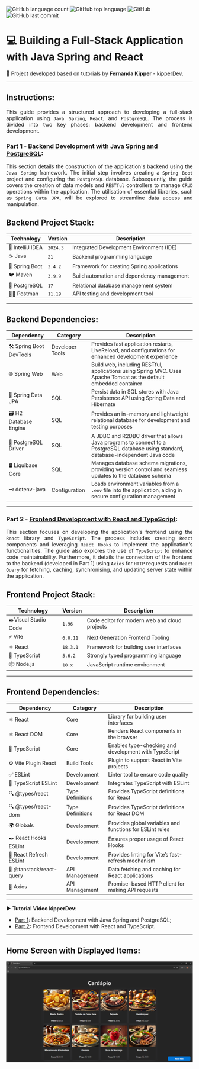 ![GitHub language count](https://img.shields.io/github/languages/count/souzafcharles/java-spring-react-fullstack)
![GitHub top language](https://img.shields.io/github/languages/top/souzafcharles/java-spring-react-fullstack)
![GitHub](https://img.shields.io/github/license/souzafcharles/java-spring-react-fullstack)
![GitHub last commit](https://img.shields.io/github/last-commit/souzafcharles/java-spring-react-fullstack)

# 💻 Building a Full-Stack Application with Java Spring and React
:triangular_flag_on_post: Project developed based on tutorials by **Fernanda Kipper** - [kipperDev](https://www.youtube.com/@kipperdev).
***
## Instructions:
<p align="justify">
This guide provides a structured approach to developing a full-stack application using <code>Java Spring</code>, <code>React</code>, and <code>PostgreSQL</code>. The process is divided into two key phases: backend development and frontend development.
</p>

### Part 1 - [Backend Development with Java Spring and PostgreSQL](https://github.com/souzafcharles/Java-Spring-React-Fullstack/tree/main/Backend/digitalMenu):
<p align="justify">
This section details the construction of the application's backend using the <code>Java Spring</code> framework. The initial step involves creating a <code>Spring Boot</code> project and configuring the <code>PostgreSQL</code> database. Subsequently, the guide covers the creation of data models and <code>RESTful</code> controllers to manage <code>CRUD</code> operations within the application. The utilisation of essential libraries, such as <code>Spring Data JPA</code>, will be explored to streamline data access and manipulation.
</p>

## Backend Project Stack:
| Technology        | Version   | Description                                 |
|-------------------|-----------|---------------------------------------------|
| 📐 IntelliJ IDEA  | `2024.3`  | Integrated Development Environment (IDE)    |
| ☕ Java           | `21`      | Backend programming language                |
| 🍃 Spring Boot    | `3.4.2`   | Framework for creating Spring applications  |
| 🐦 Maven          | `3.9.9`   | Build automation and dependency management  |
| 🐘 PostgreSQL     | `17`      | Relational database management system       |
| 👩‍🚀 Postman        | `11.19`   | API testing and development tool            |

***

## Backend Dependencies:  
| Dependency              | Category        | Description                                                                                                                                  |
|-------------------------|-----------------|----------------------------------------------------------------------------------------------------------------------------------------------|
| 🛠️ Spring Boot DevTools | Developer Tools | Provides fast application restarts, LiveReload, and configurations for enhanced development experience                                       |
| 🌐 Spring Web           | Web             | Build web, including RESTful, applications using Spring MVC. Uses Apache Tomcat as the default embedded container                            |
| 💾 Spring Data JPA      | SQL             | Persist data in SQL stores with Java Persistence API using Spring Data and Hibernate                                                         |
| 🗃️ H2 Database Engine   | SQL             | Provides an in-memory and lightweight relational database for development and testing purposes                                               |
| 🐘 PostgreSQL Driver    | SQL             | A JDBC and R2DBC driver that allows Java programs to connect to a PostgreSQL database using standard, database-independent Java code         |
| 🛢️ Liquibase Core       | SQL             | Manages database schema migrations, providing version control and seamless updates to the database schema                                    |
| 🗝️ dotenv-java          | Configuration   | Loads environment variables from a `.env` file into the application, aiding in secure configuration management                               |

***

### Part 2 - [Frontend Development with React and TypeScript](https://github.com/souzafcharles/Java-Spring-React-Fullstack/tree/main/Frontend/digitalMenu):
<p align="justify">
This section focuses on developing the application's frontend using the <code>React</code> library and <code>TypeScript</code>. The process includes creating <code>React</code> components and leveraging <code>React Hooks</code> to implement the application's functionalities. The guide also explores the use of <code>TypeScript</code> to enhance code maintainability. Furthermore, it details the connection of the frontend to the backend (developed in Part 1) using <code>Axios</code> for <code>HTTP</code> requests and <code>React Query</code> for fetching, caching, synchronising, and updating server state within the application.
</p>

## Frontend Project Stack:  
| Technology            | Version    | Description                                     |
|-----------------------|------------|-------------------------------------------------|
| ✒️Visual Studio Code  | `1.96`     | Code editor for modern web and cloud projects   |
| ⚡ Vite               | `6.0.11`   | Next Generation Frontend Tooling                |
| ⚛️ React              | `18.3.1`   | Framework for building user interfaces          |
| 📜 TypeScript         | `5.6.2`    | Strongly typed programming language             |
| 📦 Node.js            | `18.x`     | JavaScript runtime environment                  |

***  

## Frontend Dependencies:  
| Dependency               | Category         | Description                                              |
|--------------------------|------------------|----------------------------------------------------------|
| ⚛️ React                 | Core             | Library for building user interfaces                     |
| ⚛️ React DOM             | Core             | Renders React components in the browser                  |
| 📜 TypeScript            | Core             | Enables type-checking and development with TypeScript    |
| ⚙️ Vite Plugin React     | Build Tools      | Plugin to support React in Vite projects                 |
| ✅ ESLint                | Development      | Linter tool to ensure code quality                       |
| 🎯 TypeScript ESLint     | Development      | Integrates TypeScript with ESLint                        |
| 🔍 @types/react          | Type Definitions | Provides TypeScript definitions for React                |
| 🔍 @types/react-dom      | Type Definitions | Provides TypeScript definitions for React DOM            |
| 🌍 Globals               | Development      | Provides global variables and functions for ESLint rules |
| ✒️ React Hooks ESLint    | Development      | Ensures proper usage of React Hooks                      |
| 🔧 React Refresh ESLint  | Development      | Provides linting for Vite’s fast-refresh mechanism       |
| 🔄 @tanstack/react-query | API Management   | Data fetching and caching for React applications         |
| 🔗 Axios                 | API Management   | Promise-based HTTP client for making API requests        |

***

▶️ **Tutorial Video kipperDev**: 
- [Part 1](https://www.youtube.com/watch?v=lUVureR5GqI&ab_channel=FernandaKipper%7CDev): Backend Development with Java Spring and PostgreSQL;
- [Part 2](https://www.youtube.com/watch?v=WHruc3_2z68&ab_channel=FernandaKipper%7CDev): Frontend Development with React and TypeScript.

***
## Home Screen with Displayed Items: 
![Home Screen Updated](https://github.com/souzafcharles/Java-Spring-React-Fullstack/blob/main/Frontend/digitalMenu/public/home-inserted.png)
